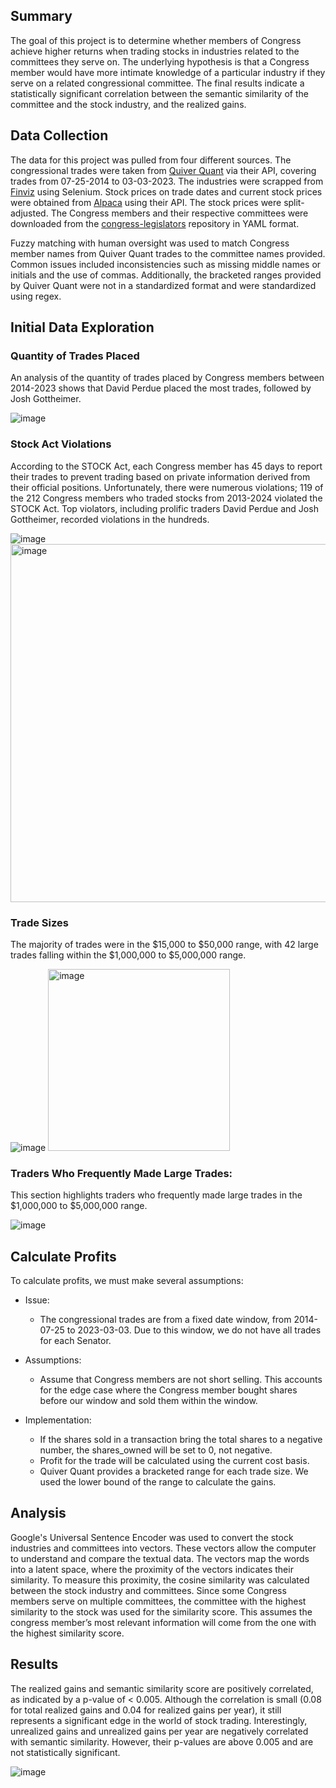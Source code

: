 ## Summary
The goal of this project is to determine whether members of Congress achieve higher returns when trading stocks in industries related to the committees they serve on. The underlying hypothesis is that a Congress member would have more intimate knowledge of a particular industry if they serve on a related congressional committee. The final results indicate a statistically significant correlation between the semantic similarity of the committee and the stock industry, and the realized gains.


## Data Collection
The data for this project was pulled from four different sources. The congressional trades were taken from [Quiver Quant](https://www.quiverquant.com/congresstrading/) via their API, covering trades from 07-25-2014 to 03-03-2023. The industries were scrapped from [Finviz](https://finviz.com) using Selenium. Stock prices on trade dates and current stock prices were obtained from [Alpaca](https://alpaca.markets) using their API. The stock prices were split-adjusted.  The Congress members and their respective committees were downloaded from the [congress-legislators](https://github.com/unitedstates/congress-legislators) repository in YAML format. 

Fuzzy matching with human oversight was used to match Congress member names from Quiver Quant trades to the committee names provided. Common issues included inconsistencies such as missing middle names or initials and the use of commas. Additionally, the bracketed ranges provided by Quiver Quant were not in a standardized format and were standardized using regex.

## Initial Data Exploration
### Quantity of Trades Placed
An analysis of the quantity of trades placed by Congress members between 2014-2023 shows that David Perdue placed the most trades, followed by Josh Gottheimer.

![image](https://github.com/user-attachments/assets/2224b3b9-caf6-4f01-b70c-799b229af436)


### Stock Act Violations
According to the STOCK Act, each Congress member has 45 days to report their trades to prevent trading based on private information derived from their official positions. Unfortunately, there were numerous violations; 119 of the 212 Congress members who traded stocks from 2013-2024 violated the STOCK Act. Top violators, including prolific traders David Perdue and Josh Gottheimer, recorded violations in the hundreds.

![image](https://github.com/user-attachments/assets/c4e642bb-6686-472e-8462-b290ecb0e0e4)
<img width="573" alt="image" src="https://github.com/user-attachments/assets/a13051b2-e1bc-46b0-98f2-a7d5124c7b55">


### Trade Sizes
The majority of trades were in the $15,000 to $50,000 range, with 42 large trades falling within the $1,000,000 to $5,000,000 range.

![image](https://github.com/user-attachments/assets/b1f5a493-e230-48a8-b09c-879862290045)
<img width="291" alt="image" src="https://github.com/user-attachments/assets/ef234072-5685-48aa-9d6b-fd726c46d5ee">


### Traders Who Frequently Made Large Trades:
This section highlights traders who frequently made large trades in the $1,000,000 to $5,000,000 range.

![image](https://github.com/user-attachments/assets/f11205ba-ee9d-4707-be2c-ad06d5491c49)


## Calculate Profits
To calculate profits, we must make several assumptions:

* Issue:
    - The congressional trades are from a fixed date window, from 2014-07-25 to 2023-03-03.  Due to this window, we do not have all trades for each Senator.


* Assumptions:
    - Assume that Congress members are not short selling. This accounts for the edge case where the Congress member bought shares before our window and sold them within the window.

* Implementation:
    - If the shares sold in a transaction bring the total shares to a negative number, the shares_owned will be set to 0, not negative.
    - Profit for the trade will be calculated using the current cost basis.
    - Quiver Quant provides a bracketed range for each trade size. We used the lower bound of the range to calculate the gains.


## Analysis
Google's Universal Sentence Encoder was used to convert the stock industries and committees into vectors. These vectors allow the computer to understand and compare the textual data. The vectors map the words into a latent space, where the proximity of the vectors indicates their similarity. To measure this proximity, the cosine similarity was calculated between the stock industry and committees. Since some Congress members serve on multiple committees, the committee with the highest similarity to the stock was used for the similarity score. This assumes the congress member’s most relevant information will come from the one with the highest similarity score. 


## Results
The realized gains and semantic similarity score are positively correlated, as indicated by a p-value of < 0.005. Although the correlation is small (0.08 for total realized gains and 0.04 for realized gains per year), it still represents a significant edge in the world of stock trading. Interestingly, unrealized gains and unrealized gains per year are negatively correlated with semantic similarity. However, their p-values are above 0.005 and are not statistically significant.

![image](https://github.com/user-attachments/assets/be2ba7a6-4395-4d1f-9033-55025ec1da0c)


